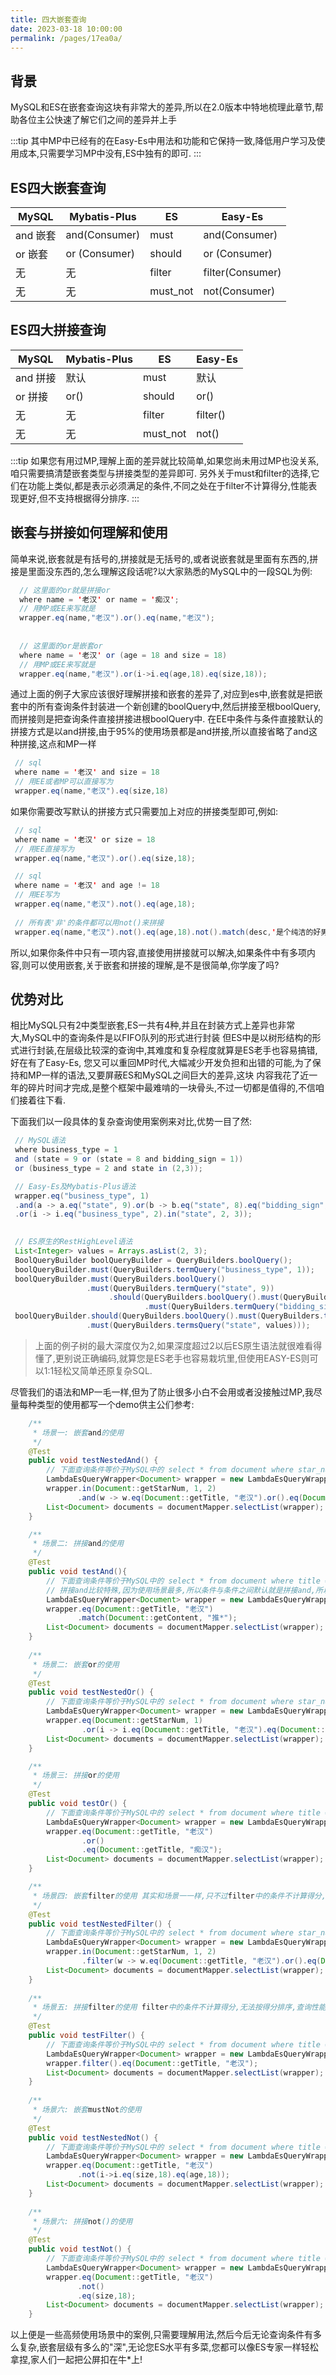 ```yaml
---
title: 四大嵌套查询
date: 2023-03-18 10:00:00
permalink: /pages/17ea0a/
---
```

## 背景
MySQL和ES在嵌套查询这块有非常大的差异,所以在2.0版本中特地梳理此章节,帮助各位主公快速了解它们之间的差异并上手

:::tip
其中MP中已经有的在Easy-Es中用法和功能和它保持一致,降低用户学习及使用成本,只需要学习MP中没有,ES中独有的即可.
:::

## ES四大嵌套查询
|MySQL           |Mybatis-Plus   |ES           | Easy-Es            |
| --------------| -------------- | ------------|--------------------|
|and 嵌套        |and(Consumer)   | must        | and(Consumer)      |
|or 嵌套         | or (Consumer)  | should      | or (Consumer)      |
|无              |无              | filter      | filter(Consumer)   |
|无              | 无             | must_not    | not(Consumer)      |

## ES四大拼接查询
|MySQL           |Mybatis-Plus   |ES            | Easy-Es            |
| --------------| -------------- | -------------|--------------------|
|and 拼接        |默认             | must         | 默认               |
|or  拼接        |or()            | should       | or()               |
|无              |无              | filter       | filter()          |
|无              |无              | must_not     | not()            |



:::tip
如果您有用过MP,理解上面的差异就比较简单,如果您尚未用过MP也没关系,咱只需要搞清楚嵌套类型与拼接类型的差异即可.
另外关于must和filter的选择,它们在功能上类似,都是表示必须满足的条件,不同之处在于filter不计算得分,性能表现更好,但不支持根据得分排序.
:::

## 嵌套与拼接如何理解和使用
简单来说,嵌套就是有括号的,拼接就是无括号的,或者说嵌套就是里面有东西的,拼接是里面没东西的,怎么理解这段话呢?以大家熟悉的MySQL中的一段SQL为例:
```java
  // 这里面的or就是拼接or
  where name = '老汉' or name = '痴汉';
  // 用MP或EE来写就是
  wrapper.eq(name,"老汉").or().eq(name,"老汉");
  
  
  // 这里面的or是嵌套or
  where name = '老汉' or (age = 18 and size = 18)
  // 用MP或EE来写就是
  wrapper.eq(name,"老汉").or(i->i.eq(age,18).eq(size,18));
```
通过上面的例子大家应该很好理解拼接和嵌套的差异了,对应到es中,嵌套就是把嵌套中的所有查询条件封装进一个新创建的boolQuery中,然后拼接至根boolQuery,而拼接则是把查询条件直接拼接进根boolQuery中.
在EE中条件与条件直接默认的拼接方式是以and拼接,由于95%的使用场景都是and拼接,所以直接省略了and这种拼接,这点和MP一样
```java
 // sql 
 where name = '老汉' and size = 18
 // 用EE或者MP可以直接写为
 wrapper.eq(name,"老汉").eq(size,18)
```
如果你需要改写默认的拼接方式只需要加上对应的拼接类型即可,例如:
```java
 // sql
 where name = '老汉' or size = 18
 // 用EE直接写为
 wrapper.eq(name,"老汉").or().eq(size,18);

 // sql
 where name = '老汉' and age != 18
 // 用EE写为
 wrapper.eq(name,"老汉").not().eq(age,18);
  
 // 所有表'非'的条件都可以用not()来拼接
 wrapper.eq(name,"老汉").not().eq(age,18).not().match(desc,'是个纯洁的好男人');
```
所以,如果你条件中只有一项内容,直接使用拼接就可以解决,如果条件中有多项内容,则可以使用嵌套,关于嵌套和拼接的理解,是不是很简单,你学废了吗?


## 优势对比

相比MySQL只有2中类型嵌套,ES一共有4种,并且在封装方式上差异也非常大,MySQL中的查询条件是以FIFO队列的形式进行封装
但ES中是以树形结构的形式进行封装,在层级比较深的查询中,其难度和复杂程度就算是ES老手也容易搞错,好在有了Easy-Es,
您又可以重回MP时代,大幅减少开发负担和出错的可能,为了保持和MP一样的语法,又要屏蔽ES和MySQL之间巨大的差异,这块
内容我花了近一年的碎片时间才完成,是整个框架中最难啃的一块骨头,不过一切都是值得的,不信咱们接着往下看.

下面我们以一段具体的复杂查询使用案例来对比,优势一目了然:

```java
 // MySQL语法  
 where business_type = 1
 and (state = 9 or (state = 8 and bidding_sign = 1))
 or (business_type = 2 and state in (2,3));

 // Easy-Es及Mybatis-Plus语法 
 wrapper.eq("business_type", 1)
 .and(a -> a.eq("state", 9).or(b -> b.eq("state", 8).eq("bidding_sign", 1)))
 .or(i -> i.eq("business_type", 2).in("state", 2, 3));
        

 // ES原生的RestHighLevel语法
 List<Integer> values = Arrays.asList(2, 3);
 BoolQueryBuilder boolQueryBuilder = QueryBuilders.boolQuery();
 boolQueryBuilder.must(QueryBuilders.termQuery("business_type", 1));
 boolQueryBuilder.must(QueryBuilders.boolQuery()
                 .must(QueryBuilders.termQuery("state", 9))
                      .should(QueryBuilders.boolQuery().must(QueryBuilders.termQuery("state", 8))
                              .must(QueryBuilders.termQuery("bidding_sign", 1))));
 boolQueryBuilder.should(QueryBuilders.boolQuery().must(QueryBuilders.termQuery("business_type", 2))
               	 .must(QueryBuilders.termsQuery("state", values)));
```

>  上面的例子树的最大深度仅为2,如果深度超过2以后ES原生语法就很难看得懂了,更别说正确编码,就算您是ES老手也容易栽坑里,但使用EASY-ES则可以1:1轻松又简单还原复杂SQL.
   
尽管我们的语法和MP一毛一样,但为了防止很多小白不会用或者没接触过MP,我尽量每种类型的使用都写一个demo供主公们参考:

```java
    /**
     * 场景一: 嵌套and的使用 
     */
    @Test
    public void testNestedAnd() {
        // 下面查询条件等价于MySQL中的 select * from document where star_num in (1, 2) and (title = '老汉' or title = '推*')
        LambdaEsQueryWrapper<Document> wrapper = new LambdaEsQueryWrapper<>();
        wrapper.in(Document::getStarNum, 1, 2)
               .and(w -> w.eq(Document::getTitle, "老汉").or().eq(Document::getTitle, "推*"));
        List<Document> documents = documentMapper.selectList(wrapper);
    }

    /**
     * 场景二: 拼接and的使用 
     */
    @Test
    public void testAnd(){
        // 下面查询条件等价于MySQL中的 select * from document where title = '老汉' and content like '推*'
        // 拼接and比较特殊,因为使用场景最多,所以条件与条件之间默认就是拼接and,所以可以直接省略,这点和MP是一样的
        LambdaEsQueryWrapper<Document> wrapper = new LambdaEsQueryWrapper<>();
        wrapper.eq(Document::getTitle, "老汉")
               .match(Document::getContent, "推*");
        List<Document> documents = documentMapper.selectList(wrapper);
    }
    
    /**
     * 场景二: 嵌套or的使用 
     */
    @Test
    public void testNestedOr() {
        // 下面查询条件等价于MySQL中的 select * from document where star_num = 1 or (title = '老汉' and creator = '糟老头子')
        LambdaEsQueryWrapper<Document> wrapper = new LambdaEsQueryWrapper<>();
        wrapper.eq(Document::getStarNum, 1)
                .or(i -> i.eq(Document::getTitle, "老汉").eq(Document::getCreator, "糟老头子"));
        List<Document> documents = documentMapper.selectList(wrapper);
    }

    /**
     * 场景三: 拼接or的使用 
     */
    @Test
    public void testOr() {
        // 下面查询条件等价于MySQL中的 select * from document where title = '老汉' or title = '痴汉'
        LambdaEsQueryWrapper<Document> wrapper = new LambdaEsQueryWrapper<>();
        wrapper.eq(Document::getTitle, "老汉")
                .or()
                .eq(Document::getTitle, "痴汉");
        List<Document> documents = documentMapper.selectList(wrapper);
    }

    /**
     * 场景四: 嵌套filter的使用 其实和场景一一样,只不过filter中的条件不计算得分,无法按得分排序,查询性能稍高
     */
    @Test
    public void testNestedFilter() {
        // 下面查询条件等价于MySQL中的 select * from document where star_num in (1, 2) and (title = '老汉' or title = '推*')
        LambdaEsQueryWrapper<Document> wrapper = new LambdaEsQueryWrapper<>();
        wrapper.in(Document::getStarNum, 1, 2)
                .filter(w -> w.eq(Document::getTitle, "老汉").or().eq(Document::getTitle, "推*"));
        List<Document> documents = documentMapper.selectList(wrapper);
    }
    
    /**
     * 场景五: 拼接filter的使用 filter中的条件不计算得分,无法按得分排序,查询性能稍高
     */
    @Test
    public void testFilter() {
        // 下面查询条件等价于MySQL中的 select * from document where title = '老汉'
        LambdaEsQueryWrapper<Document> wrapper = new LambdaEsQueryWrapper<>();
        wrapper.filter().eq(Document::getTitle, "老汉");
        List<Document> documents = documentMapper.selectList(wrapper);
    }
    
    /**
     * 场景六: 嵌套mustNot的使用 
     */
    @Test
    public void testNestedNot() {
        // 下面查询条件等价于MySQL中的 select * from document where title = '老汉' and (size != 18 and age != 18)
        LambdaEsQueryWrapper<Document> wrapper = new LambdaEsQueryWrapper<>();
        wrapper.eq(Document::getTitle, "老汉")
               .not(i->i.eq(size,18).eq(age,18));
        List<Document> documents = documentMapper.selectList(wrapper);
    }
    
    /**
     * 场景六: 拼接not()的使用
     */
    @Test
    public void testNot() {
        // 下面查询条件等价于MySQL中的 select * from document where title = '老汉' and  size != 18
        LambdaEsQueryWrapper<Document> wrapper = new LambdaEsQueryWrapper<>();
        wrapper.eq(Document::getTitle, "老汉")
               .not()
               .eq(size,18);
        List<Document> documents = documentMapper.selectList(wrapper);
    }
```
以上便是一些高频使用场景中的案例,只需要理解用法,然后今后无论查询条件有多么复杂,嵌套层级有多么的"深",无论您ES水平有多菜,您都可以像ES专家一样轻松拿捏,家人们一起把公屏扣在牛*上!
